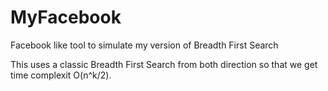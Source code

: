 # MyFacebook
Facebook like tool to simulate my version of Breadth First Search

This uses a classic Breadth First Search from both direction so that we get time complexit O(n^k/2).
